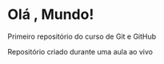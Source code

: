 # Olá , Mundo!
Primeiro repositório do curso de Git e GitHub

Repositório criado durante uma aula ao vivo 
